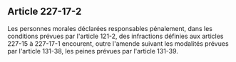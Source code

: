 Article 227-17-2
----
Les personnes morales déclarées responsables pénalement, dans les conditions
prévues par l'article 121-2, des infractions définies aux articles 227-15 à
227-17-1 encourent, outre l'amende suivant les modalités prévues par l'article
131-38, les peines prévues par l'article 131-39.
